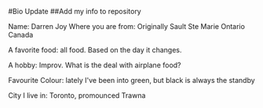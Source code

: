 #Bio Update
##Add my info to repository

Name: Darren Joy
Where you are from: Originally Sault Ste Marie Ontario Canada

A favorite food: all food. Based on the day it changes.

A hobby: Improv. What is the deal with airplane food?

Favourite Colour: lately I've been into green, but black is always the standby

City I live in: Toronto, promounced Trawna
